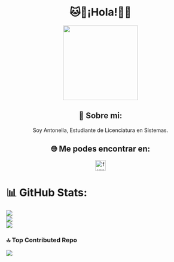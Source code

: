 <h1 align="center">🐱💠¡Hola!💠🐱</h1>
<p align="center">
<img align="center" src="https://i.imgur.com/LEaqOpG.png" height="200px" width="200px"> 
</p>

<h2 align="center">💫 Sobre mi:</h2>
<p align="center">Soy Antonella, Estudiante de Licenciatura en Sistemas.</p>


<h2 align="center">🌐 Me podes encontrar en:</h2>

<p align="center">
<a href="https://www.instagram.com/fuwa.nto/" target="blank"><img align="center" src="https://raw.githubusercontent.com/rahuldkjain/github-profile-readme-generator/master/src/images/icons/Social/instagram.svg" alt="fuwa.nto" height="28px" width="28px" /></a>
</p>

# 📊 GitHub Stats:
![](https://github-readme-stats.vercel.app/api?username=Fuwanto&theme=midnight-purple&hide_border=false&include_all_commits=false&count_private=false)<br/>
![](https://github-readme-streak-stats.herokuapp.com/?user=Fuwanto&theme=midnight-purple&hide_border=false)<br/>
![](https://github-readme-stats.vercel.app/api/top-langs/?username=Fuwanto&theme=midnight-purple&hide_border=false&include_all_commits=false&count_private=false&layout=compact)

### 🔝 Top Contributed Repo
![](https://github-contributor-stats.vercel.app/api?username=Fuwanto&limit=5&theme=dark&combine_all_yearly_contributions=true)
<!-- Proudly created with GPRM ( https://gprm.itsvg.in ) -->

